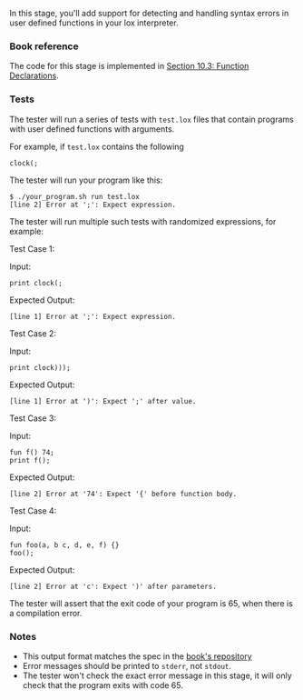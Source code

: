 In this stage, you'll add support for detecting and handling syntax errors in user defined functions in your lox interpreter.

### Book reference

The code for this stage is implemented in [Section 10.3: Function Declarations](https://craftinginterpreters.com/functions.html#function-declarations).

### Tests

The tester will run a series of tests with `test.lox` files that contain programs with user defined functions with arguments.

For example, if `test.lox` contains the following

```
clock(;
```

The tester will run your program like this:

```
$ ./your_program.sh run test.lox
[line 2] Error at ';': Expect expression.
```

The tester will run multiple such tests with randomized expressions, for example:

Test Case 1:

Input:

```
print clock(;
```

Expected Output:

```
[line 1] Error at ';': Expect expression.
```

Test Case 2:

Input:

```
print clock)));
```

Expected Output:

```
[line 1] Error at ')': Expect ';' after value.
```

Test Case 3:

Input:

```
fun f() 74;
print f();
```

Expected Output:

```
[line 2] Error at '74': Expect '{' before function body.
```

Test Case 4:

Input:

```
fun foo(a, b c, d, e, f) {}
foo();
```

Expected Output:

```
[line 2] Error at 'c': Expect ')' after parameters.
```

The tester will assert that the exit code of your program is 65, when there is a compilation error.

### Notes

- This output format matches the spec in the [book's repository](https://github.com/munificent/craftinginterpreters/blob/4a840f70f69c6ddd17cfef4f6964f8e1bcd8c3d4/test/function/body_must_be_block.lox)
- Error messages should be printed to `stderr`, not `stdout`.
- The tester won't check the exact error message in this stage, it will only check that the program exits with code 65.